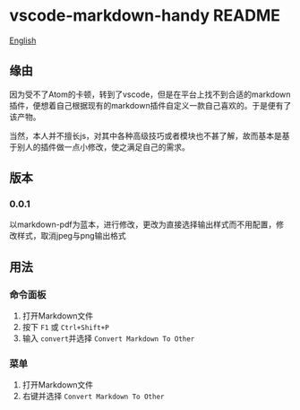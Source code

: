 # vscode-markdown-handy README

[English](README.md)

## 缘由

因为受不了Atom的卡顿，转到了vscode，但是在平台上找不到合适的markdown插件，便想着自己根据现有的markdown插件自定义一款自己喜欢的。于是便有了该产物。

当然，本人并不擅长js，对其中各种高级技巧或者模块也不甚了解，故而基本是基于别人的插件做一点小修改，使之满足自己的需求。


## 版本

### 0.0.1 

以markdown-pdf为蓝本，进行修改，更改为直接选择输出样式而不用配置，修改样式，取消jpeg与png输出格式

## 用法

### 命令面板

1. 打开Markdown文件
1. 按下 `F1` 或 `Ctrl+Shift+P`
1. 输入 `convert`并选择 `Convert Markdown To Other`


### 菜单

1. 打开Markdown文件
1. 右键并选择 `Convert Markdown To Other`